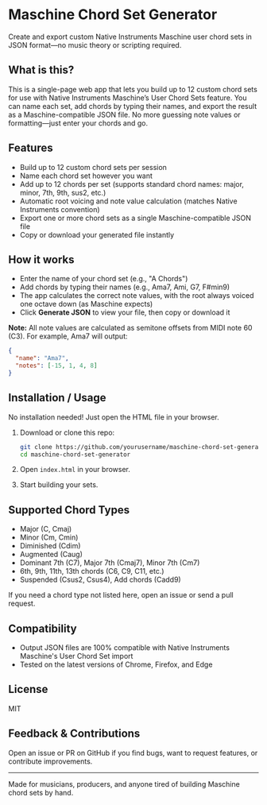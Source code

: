 # Maschine Chord Set Generator

Create and export custom Native Instruments Maschine user chord sets in JSON format—no music theory or scripting required.

## What is this?

This is a single-page web app that lets you build up to 12 custom chord sets for use with Native Instruments Maschine’s User Chord Sets feature. You can name each set, add chords by typing their names, and export the result as a Maschine-compatible JSON file. No more guessing note values or formatting—just enter your chords and go.

## Features

* Build up to 12 custom chord sets per session
* Name each chord set however you want
* Add up to 12 chords per set (supports standard chord names: major, minor, 7th, 9th, sus2, etc.)
* Automatic root voicing and note value calculation (matches Native Instruments convention)
* Export one or more chord sets as a single Maschine-compatible JSON file
* Copy or download your generated file instantly

## How it works

* Enter the name of your chord set (e.g., "A Chords")
* Add chords by typing their names (e.g., Ama7, Ami, G7, F#min9)
* The app calculates the correct note values, with the root always voiced one octave down (as Maschine expects)
* Click **Generate JSON** to view your file, then copy or download it

**Note:**
All note values are calculated as semitone offsets from MIDI note 60 (C3).
For example, Ama7 will output:

```json
{
  "name": "Ama7",
  "notes": [-15, 1, 4, 8]
}
```

## Installation / Usage

No installation needed! Just open the HTML file in your browser.

1. Download or clone this repo:

   ```sh
   git clone https://github.com/yourusername/maschine-chord-set-generator.git
   cd maschine-chord-set-generator
   ```
2. Open `index.html` in your browser.
3. Start building your sets.

## Supported Chord Types

* Major (C, Cmaj)
* Minor (Cm, Cmin)
* Diminished (Cdim)
* Augmented (Caug)
* Dominant 7th (C7), Major 7th (Cmaj7), Minor 7th (Cm7)
* 6th, 9th, 11th, 13th chords (C6, C9, C11, etc.)
* Suspended (Csus2, Csus4), Add chords (Cadd9)

If you need a chord type not listed here, open an issue or send a pull request.

## Compatibility

* Output JSON files are 100% compatible with Native Instruments Maschine's User Chord Set import
* Tested on the latest versions of Chrome, Firefox, and Edge

## License

MIT

## Feedback & Contributions

Open an issue or PR on GitHub if you find bugs, want to request features, or contribute improvements.

---

Made for musicians, producers, and anyone tired of building Maschine chord sets by hand.
